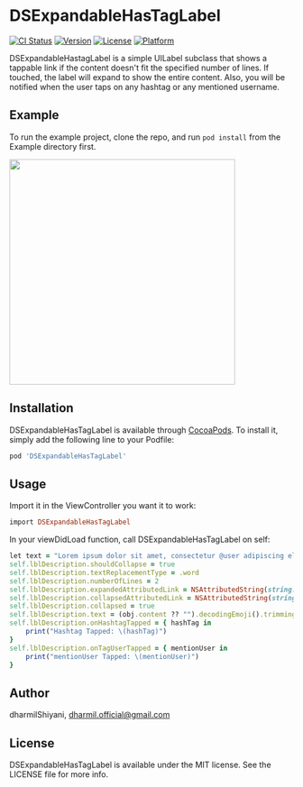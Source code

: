 # DSExpandableHasTagLabel

[![CI Status](https://img.shields.io/travis/dharmilShiyani/DSExpandableHasTagLabel.svg?style=flat)](https://travis-ci.org/dharmilShiyani/DSExpandableHasTagLabel)
[![Version](https://img.shields.io/cocoapods/v/DSExpandableHasTagLabel.svg?style=flat)](https://cocoapods.org/pods/DSExpandableHasTagLabel)
[![License](https://img.shields.io/cocoapods/l/DSExpandableHasTagLabel.svg?style=flat)](https://cocoapods.org/pods/DSExpandableHasTagLabel)
[![Platform](https://img.shields.io/cocoapods/p/DSExpandableHasTagLabel.svg?style=flat)](https://cocoapods.org/pods/DSExpandableHasTagLabel)

DSExpandableHastagLabel is a simple UILabel subclass that shows a tappable link if the content doesn't fit the specified number of lines. If touched, the label will expand to show the entire content. Also, you will be notified when the user taps on any hashtag or any mentioned username.
  
## Example

To run the example project, clone the repo, and run `pod install` from the Example directory first.

<img src="Helper/dsehl.gif" height="400">

<!--## Requirements-->

## Installation

DSExpandableHasTagLabel is available through [CocoaPods](https://cocoapods.org). To install
it, simply add the following line to your Podfile:

```ruby
pod 'DSExpandableHasTagLabel'
```
## Usage

Import it in the ViewController you want it to work:

```ruby
import DSExpandableHasTagLabel
```
In your viewDidLoad function, call DSExpandableHasTagLabel on self:

```ruby
let text = "Lorem ipsum dolor sit amet, consectetur @user adipiscing elit. #Innovation et lorem @urna, sed vehicula leo. Ut fermentum massa justo sit amet risus. Etiam porta sem malesuada magna mollis euismod. Donec id elit non mi"
self.lblDescription.shouldCollapse = true
self.lblDescription.textReplacementType = .word
self.lblDescription.numberOfLines = 2
self.lblDescription.expandedAttributedLink = NSAttributedString(string: "Read Less", attributes: [NSAttributedString.Key.font : UIFont.systemFont(ofSize: 16.0, weight: .semibold)])
self.lblDescription.collapsedAttributedLink = NSAttributedString(string: "Read More", attributes: [NSAttributedString.Key.font : UIFont.systemFont(ofSize: 16.0, weight: .semibold)])
self.lblDescription.collapsed = true
self.lblDescription.text = (obj.content ?? "").decodingEmoji().trimmingCharacters(in: .whitespacesAndNewlines)
self.lblDescription.onHashtagTapped = { hashTag in
    print("Hashtag Tapped: \(hashTag)")
}
self.lblDescription.onTagUserTapped = { mentionUser in
    print("mentionUser Tapped: \(mentionUser)")
}
```

## Author

dharmilShiyani, dharmil.official@gmail.com

## License

DSExpandableHasTagLabel is available under the MIT license. See the LICENSE file for more info.
